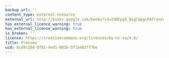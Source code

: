 ```yaml
---
backup_url: ''
content_type: external-resource
external_url: http://books.google.com/books?id=2SNFpgX_WigC&pg=PAfrontcover
has_external_licence_warning: true
has_external_license_warning: true
is_broken: ''
license: https://creativecommons.org/licenses/by-nc-sa/4.0/
title: Preview
uid: 8cd9c10d-8f81-4ed1-901b-5f1a462ff7be
---
```

